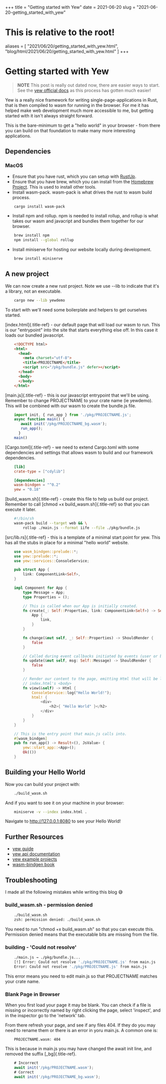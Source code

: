 +++
title = "Getting started with Yew"
date = 2021-06-20
slug = "2021-06-20-getting_started_with_yew"
# This is relative to the root!
aliases = [ "2021/06/20/getting_started_with_yew.html", "blog/html/2021/06/20/getting_started_with_yew.html" ]
+++
# Getting started with Yew

> **NOTE** This post is really out dated now, there are easier ways to start. See the [yew official docs](https://yew.rs/)
> as this process has gotten much easier!

Yew is a really nice framework for writing single-page-applications in
Rust, that is then compiled to wasm for running in the browser. For me
it has helped make web development much more accessible to me, but
getting started with it isn\'t always straight forward.

This is the bare-minimum to get a \"hello world\" in your browser - from
there you can build on that foundation to make many more interesting
applications.

## Dependencies

### MacOS

-   Ensure that you have rust, which you can setup with
    [RustUp](https://rustup.rs/).
-   Ensure that you have brew, which you can install from the [Homebrew
    Project](https://brew.sh/). This is used to install other tools.
-   Install wasm-pack. wasm-pack is what drives the rust to wasm build
    process.

```bash
    cargo install wasm-pack
```

-   Install npm and rollup. npm is needed to install rollup, and rollup
    is what takes our wasm and javacript and bundles them together for
    our browser.

```bash
    brew install npm
    npm install --global rollup
```

-   Install miniserve for hosting our website locally during
    development.

```bash
    brew install miniserve
```

## A new project

We can now create a new rust project. Note we use \--lib to indicate
that it\'s a library, not an executable.

```bash
    cargo new --lib yewdemo
```

To start with we\'ll need some boilerplate and helpers to get ourselves
started.

[index.html]{.title-ref} - our default page that will load our wasm to
run. This is our \"entrypoint\" into the site that starts everything
else off. In this case it loads our bundled javascript.

```html
    <!DOCTYPE html>
    <html>
      <head>
        <meta charset="utf-8">
        <title>PROJECTNAME</title>
        <script src="/pkg/bundle.js" defer></script>
      </head>
      <body>
      </body>
    </html>
```

[main.js]{.title-ref} - this is our javascript entrypoint that we\'ll be
using. Remember to change PROJECTNAME to your crate name (ie yewdemo).
This will be combined with our wasm to create the bundle.js file.

```js
    import init, { run_app } from './pkg/PROJECTNAME.js';
    async function main() {
       await init('/pkg/PROJECTNAME_bg.wasm');
       run_app();
      }
    main()
```

[Cargo.toml]{.title-ref} - we need to extend Cargo.toml with some
dependencies and settings that allows wasm to build and our framework
dependencies.

```toml
    [lib]
    crate-type = ["cdylib"]

    [dependencies]
    wasm-bindgen = "^0.2"
    yew = "0.18"
```

[build_wasm.sh]{.title-ref} - create this file to help us build our
project. Remember to call [chmod +x build_wasm.sh]{.title-ref} so that
you can execute it later.

```bash
    #!/bin/sh
    wasm-pack build --target web && \
        rollup ./main.js --format iife --file ./pkg/bundle.js
```

[src/lib.rs]{.title-ref} - this is a template of a minimal start point
for yew. This has all the stubs in place for a minimal \"hello world\"
website.

```rust
    use wasm_bindgen::prelude::*;
    use yew::prelude::*;
    use yew::services::ConsoleService;

    pub struct App {
        link: ComponentLink<Self>,
    }

    impl Component for App {
        type Message = App;
        type Properties = ();

        // This is called when our App is initially created.
        fn create(_: Self::Properties, link: ComponentLink<Self>) -> Self {
            App {
                link,
            }
        }

        fn change(&mut self, _: Self::Properties) -> ShouldRender {
            false
        }

        // Called during event callbacks initiated by events (user or browser)
        fn update(&mut self, msg: Self::Message) -> ShouldRender {
            false
        }

        // Render our content to the page, emitting Html that will be loaded into our
        // index.html's <body>
        fn view(&self) -> Html {
            ConsoleService::log("Hello World!");
            html! {
                <div>
                    <h2>{ "Hello World" }</h2>
                </div>
            }
        }
    }

    // This is the entry point that main.js calls into.
    #[wasm_bindgen]
    pub fn run_app() -> Result<(), JsValue> {
        yew::start_app::<App>();
        Ok(())
    }
```

## Building your Hello World

Now you can build your project with:

```bash
    ./build_wasm.sh
```

And if you want to see it on your machine in your browser:

```bash
    miniserve -v --index index.html .
```

Navigate to <http://127.0.0.1:8080> to see your Hello World!

## Further Resources

-   [yew guide](https://yew.rs/)
-   [yew api documentation](https://docs.rs/yew/0.18.0/yew/)
-   [yew example
    projects](https://github.com/yewstack/yew/tree/master/examples)
-   [wasm-bindgen
    book](https://rustwasm.github.io/wasm-bindgen/introduction.html)

## Troubleshooting

I made all the following mistakes while writing this blog 😅

### build_wasm.sh - permission denied

```bash
    ./build_wasm.sh
    zsh: permission denied: ./build_wasm.sh
```

You need to run \"chmod +x build_wasm.sh\" so that you can execute this.
Permission denied means that the executable bits are missing from the
file.

### building - \'Could not resolve\'

```bash
    ./main.js → ./pkg/bundle.js...
    [!] Error: Could not resolve './pkg/PROJECTNAME.js' from main.js
    Error: Could not resolve './pkg/PROJECTNAME.js' from main.js
```

This error means you need to edit main.js so that PROJECTNAME matches
your crate name.

### Blank Page in Browser

When you first load your page it may be blank. You can check if a file
is missing or incorrectly named by right clicking the page, select
\'inspect\', and in the inspector go to the \'network\' tab.

From there refresh your page, and see if any files 404. If they do you
may need to rename them or there is an error in yoru main.js. A common
one is:

```
    PROJECTNAME.wasm: 404
```

This is because in main.js you may have changed the await init line, and
removed the suffix [\_bg]{.title-ref}.

```js
    # Incorrect
    await init('/pkg/PROJECTNAME.wasm');
    # Correct
    await init('/pkg/PROJECTNAME_bg.wasm');
```

